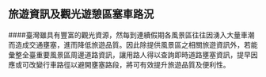 ## 旅遊資訊及觀光遊憩區塞車路況

####臺灣雖具有豐富的觀光資源，然每到連續假期各風景區往往因湧入大量車潮而造成交通壅塞，進而降低旅遊品質。因此除提供風景區之相關旅遊資訊外，若能彙整全臺重要風景區周邊道路資訊，讓用路人得以查詢即時道路壅塞資訊，提早因應或可改變行車路徑以避開壅塞路段，將可有效提升旅遊品質及便利性。
